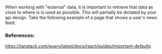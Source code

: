 When working with "external" data, it is important to retrieve that data as close to where is is used as possible. This will partially be dictated by your api design. Take the following example of a page that shows a user's news feed:





### References:
https://tanstack.com/query/latest/docs/react/guides/important-defaults